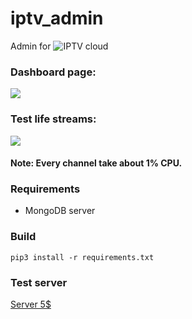# iptv_admin
Admin for ![IPTV cloud](https://github.com/fastogt/iptv)

### Dashboard page:
![](https://fastotv.com/images/iptv_admin/dashboard.png)

### Test life streams:
![](https://fastotv.com/images/iptv_admin/16_channels.png)

#### Note: Every channel take about 1% CPU.

### Requirements
<ul>
<li>MongoDB server</li>
</ul>

### Build
`pip3 install -r requirements.txt`

### Test server
[Server 5$](http://157.230.17.216:8080)

